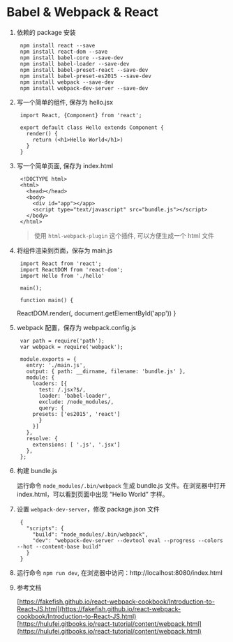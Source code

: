 # Babel & Webpack & React

1. 依赖的 package 安装
  
		npm install react --save
		npm install react-dom --save
		npm install babel-core --save-dev
		npm install babel-loader --save-dev
		npm install babel-preset-react --save-dev
		npm install babel-preset-es2015 --save-dev
		npm install webpack --save-dev
		npm install webpack-dev-server --save-dev

2. 写一个简单的组件, 保存为 hello.jsx

		import React, {Component} from 'react';

		export default class Hello extends Component {
		  render() {
		    return (<h1>Hello World</h1>)
		  }
		}

  
3. 写一个简单页面, 保存为 index.html

		<!DOCTYPE html>
		<html>
		  <head></head>
		  <body>
		    <div id="app"></app>
		    <script type="text/javascript" src="bundle.js"></script>
		  </body>
		</html>

	> 使用 `html-webpack-plugin` 这个插件, 可以方便生成一个 html 文件
	
4. 将组件渲染到页面，保存为 main.js


		import React from 'react';
		import ReactDOM from 'react-dom';
		import Hello from './hello'

		main();

		function main() {
      ReactDOM.render(<Hello />, document.getElementById('app'))
		}


5. webpack 配置，保存为 webpack.config.js
  
		var path = require('path');
		var webpack = require('webpack');

		module.exports = {
		  entry: './main.js',
		  output: { path: __dirname, filename: 'bundle.js' },
		  module: {
		    loaders: [{
		      test: /.jsx?$/,
		      loader: 'babel-loader',
		      exclude: /node_modules/,
		      query: {
			presets: ['es2015', 'react']
		      }
		    }]
		  },
		  resolve: {
		    extensions: [ '.js', '.jsx']
		  },
		};
  

6. 构建 bundle.js
		
	运行命令 `node_modules/.bin/webpack` 生成 bundle.js 文件。在浏览器中打开 index.html，可以看到页面中出现 “Hello World” 字样。
	
7. 设置 `webpack-dev-server`，修改 package.json 文件


		{
		  "scripts": {
		    "build": "node_modules/.bin/webpack",
		    "dev": "webpack-dev-server --devtool eval --progress --colors --hot --content-base build"
		  }
		}

		
8. 运行命令 `npm run dev`, 在浏览器中访问：http://localhost:8080/index.html 

9. 参考文档

	[https://fakefish.github.io/react-webpack-cookbook/Introduction-to-React-JS.html](https://fakefish.github.io/react-webpack-cookbook/Introduction-to-React-JS.html)
	[https://hulufei.gitbooks.io/react-tutorial/content/webpack.html](https://hulufei.gitbooks.io/react-tutorial/content/webpack.html)
